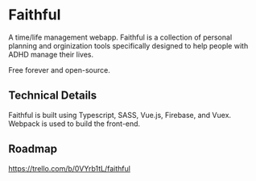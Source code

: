 # Faithful

A time/life management webapp. Faithful is a collection of personal planning and orginization tools specifically designed to help people with ADHD manage their lives.

Free forever and open-source.

## Technical Details

Faithful is built using Typescript, SASS, Vue.js, Firebase, and Vuex. Webpack is used to build the front-end.

## Roadmap

https://trello.com/b/0VYrb1tL/faithful
